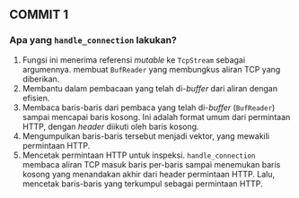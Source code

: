 ## COMMIT 1
### **Apa yang `handle_connection` lakukan?**
1. Fungsi ini menerima referensi *mutable* ke `TcpStream` sebagai argumennya. membuat `BufReader` yang membungkus aliran TCP yang diberikan. 
2. Membantu dalam pembacaan yang telah di-*buffer* dari aliran dengan efisien.
3. Membaca baris-baris dari pembaca yang telah di-*buffer* (`BufReader`) sampai mencapai baris kosong. Ini adalah format umum dari permintaan HTTP, dengan *header* diikuti oleh baris kosong.
4. Mengumpulkan baris-baris tersebut menjadi vektor, yang mewakili permintaan HTTP.
5. Mencetak permintaan HTTP untuk inspeksi. `handle_connection` membaca aliran TCP masuk baris per-baris sampai menemukan baris kosong yang menandakan akhir dari header permintaan HTTP. Lalu, mencetak baris-baris yang terkumpul sebagai permintaan HTTP.